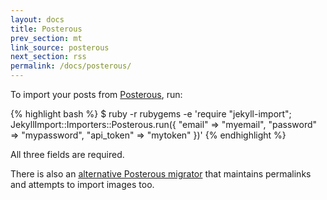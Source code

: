 ```yaml
---
layout: docs
title: Posterous
prev_section: mt
link_source: posterous
next_section: rss
permalink: /docs/posterous/
---
```


To import your posts from [Posterous](http://movabletype.org), run:

{% highlight bash %}
$ ruby -r rubygems -e 'require "jekyll-import";
    JekyllImport::Importers::Posterous.run({
      "email"     => "myemail",
      "password"  => "mypassword",
      "api_token" => "mytoken"
    })'
{% endhighlight %}

All three fields are required.

There is also an [alternative Posterous
migrator](https://github.com/pepijndevos/jekyll/blob/patch-1/lib/jekyll/migrators/posterous.rb)
that maintains permalinks and attempts to import images too.
